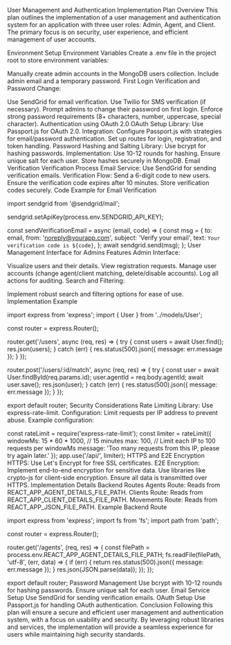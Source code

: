 User Management and Authentication Implementation Plan
Overview
This plan outlines the implementation of a user management and authentication system for an application with three user roles: Admin, Agent, and Client. The primary focus is on security, user experience, and efficient management of user accounts.

Environment Setup
Environment Variables
Create a .env file in the project root to store environment variables:



Manually create admin accounts in the MongoDB users collection.
Include admin email and a temporary password.
First Login Verification and Password Change:

Use SendGrid for email verification.
Use Twilio for SMS verification (if necessary).
Prompt admins to change their password on first login.
Enforce strong password requirements (8+ characters, number, uppercase, special character).
Authentication using OAuth 2.0
OAuth Setup
Library: Use Passport.js for OAuth 2.0.
Integration:
Configure Passport.js with strategies for email/password authentication.
Set up routes for login, registration, and token handling.
Password Hashing and Salting
Library: Use bcrypt for hashing passwords.
Implementation:
Use 10-12 rounds for hashing.
Ensure unique salt for each user.
Store hashes securely in MongoDB.
Email Verification
Verification Process
Email Service: Use SendGrid for sending verification emails.
Verification Flow:
Send a 6-digit code to new users.
Ensure the verification code expires after 10 minutes.
Store verification codes securely.
Code Example for Email Verification


import sendgrid from '@sendgrid/mail';

sendgrid.setApiKey(process.env.SENDGRID_API_KEY);

const sendVerificationEmail = async (email, code) => {
  const msg = {
    to: email,
    from: 'noreply@yourapp.com',
    subject: 'Verify your email',
    text: `Your verification code is ${code}`,
  };
  await sendgrid.send(msg);
};
User Management Interface for Admins
Features
Admin Interface:

Visualize users and their details.
View registration requests.
Manage user accounts (change agent/client matching, delete/disable accounts).
Log all actions for auditing.
Search and Filtering:

Implement robust search and filtering options for ease of use.
Implementation Example


import express from 'express';
import { User } from '../models/User';

const router = express.Router();

router.get('/users', async (req, res) => {
  try {
    const users = await User.find();
    res.json(users);
  } catch (err) {
    res.status(500).json({ message: err.message });
  }
});

router.post('/users/:id/match', async (req, res) => {
  try {
    const user = await User.findById(req.params.id);
    user.agentId = req.body.agentId;
    await user.save();
    res.json(user);
  } catch (err) {
    res.status(500).json({ message: err.message });
  }
});

export default router;
Security Considerations
Rate Limiting
Library: Use express-rate-limit.
Configuration:
Limit requests per IP address to prevent abuse.
Example configuration:


const rateLimit = require('express-rate-limit');
const limiter = rateLimit({
  windowMs: 15 * 60 * 1000, // 15 minutes
  max: 100, // Limit each IP to 100 requests per windowMs
  message: 'Too many requests from this IP, please try again later.'
});
app.use('/api/', limiter);
HTTPS and E2E Encryption
HTTPS: Use Let's Encrypt for free SSL certificates.
E2E Encryption: Implement end-to-end encryption for sensitive data.
Use libraries like crypto-js for client-side encryption.
Ensure all data is transmitted over HTTPS.
Implementation Details
Backend Routes
Agents Route: Reads from REACT_APP_AGENT_DETAILS_FILE_PATH.
Clients Route: Reads from REACT_APP_CLIENT_DETAILS_FILE_PATH.
Movements Route: Reads from REACT_APP_JSON_FILE_PATH.
Example Backend Route


import express from 'express';
import fs from 'fs';
import path from 'path';

const router = express.Router();

router.get('/agents', (req, res) => {
  const filePath = process.env.REACT_APP_AGENT_DETAILS_FILE_PATH;
  fs.readFile(filePath, 'utf-8', (err, data) => {
    if (err) {
      return res.status(500).json({ message: err.message });
    }
    res.json(JSON.parse(data));
  });
});

export default router;
Password Management
Use bcrypt with 10-12 rounds for hashing passwords.
Ensure unique salt for each user.
Email Service Setup
Use SendGrid for sending verification emails.
OAuth Setup
Use Passport.js for handling OAuth authentication.
Conclusion
Following this plan will ensure a secure and efficient user management and authentication system, with a focus on usability and security. By leveraging robust libraries and services, the implementation will provide a seamless experience for users while maintaining high security standards.